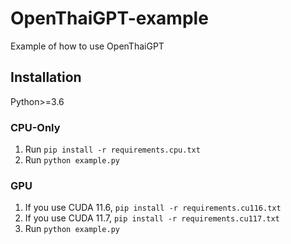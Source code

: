 # OpenThaiGPT-example

Example of how to use OpenThaiGPT

## Installation
Python>=3.6

### CPU-Only
1. Run `pip install -r requirements.cpu.txt`
2. Run `python example.py`

### GPU
1. If you use CUDA 11.6, `pip install -r requirements.cu116.txt`
2. If you use CUDA 11.7, `pip install -r requirements.cu117.txt`
3. Run `python example.py`

